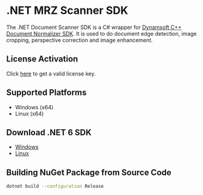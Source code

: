 # .NET MRZ Scanner SDK
The .NET Document Scanner SDK is a C# wrapper for [Dynamsoft C++ Document Normalizer SDK](https://www.dynamsoft.com/document-normalizer/docs/introduction/?ver=latest). It is used to do document edge detection, image cropping, perspective correction and image enhancement.


## License Activation
Click [here](https://www.dynamsoft.com/customer/license/trialLicense?product=dlr) to get a valid license key.

## Supported Platforms
- Windows (x64)
- Linux (x64)

## Download .NET 6 SDK
* [Windows](https://dotnet.microsoft.com/en-us/download#windowscmd)
* [Linux](https://dotnet.microsoft.com/en-us/download#linuxubuntu)

## Building NuGet Package from Source Code

```bash
dotnet build --configuration Release
```